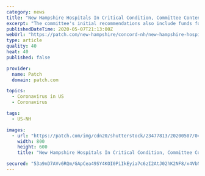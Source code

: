 ```yaml
---
category: news
title: "New Hampshire Hospitals In Critical Condition, Committee Contends"
excerpt: "The committee's initial recommendations also include funds for state and local government and education, including higher education."
publishedDateTime: 2020-05-07T21:13:00Z
webUrl: "https://patch.com/new-hampshire/concord-nh/new-hampshire-hospitals-critical-condition-committee-contends"
type: article
quality: 40
heat: 40
published: false

provider:
  name: Patch
  domain: patch.com

topics:
  - Coronavirus in US
  - Coronavirus

tags:
  - US-NH

images:
  - url: "https://patch.com/img/cdn20/shutterstock/23477813/20200507/041324/styles/patch_image/public/shutterstock-1648324765___07161232139.jpg"
    width: 800
    height: 600
    title: "New Hampshire Hospitals In Critical Condition, Committee Contends"

secured: "53a9nD7AVv6RQm/GApCea49SY4KOI0PiIkEyia7c6zI2AtJ02hK2NF8/x4VbNFLUDKNbzI6cSxseqvmejCNJZvr96GdIKjx2GRwfbk8Lb4BRrcnjf0Y3pixqFAZb9C4mr9g7ZOVaUbbKiQuIk/vu1mmYhSJmSyTfCTrggzuEMHOBuEjzV/tYcMDPN8yDUACL9HtneYOOr6v/juw3csPeR9MlsMsQjuVzU8lElTLrGhYDRsQJc+AdcUrGz1o7yqutsh2UQ2PUNSl5miL/3YVA8e/XAYNdTGqJWcYIsqjfh24EKgZhS49A4o6iJ2Q5wtelF9sT7yPzq9CcTaOg8w2G21ZNFbKPsrrUONIOUCIBUOSS9e5O9LdlN8MjLjmAA9Fvz9bqZ/2MlhFY01QmiCqi2qFe+qAZ9wkxXN7qS6u/1zgN1jMYxauJyAbCMB3/3b+DV1WV8EhPQ4dUpNlL1+NOextWNIwWob0c/EQoZiCY2sY=;OXNAmCTa+ypcL672Ru6diQ=="
---
```


